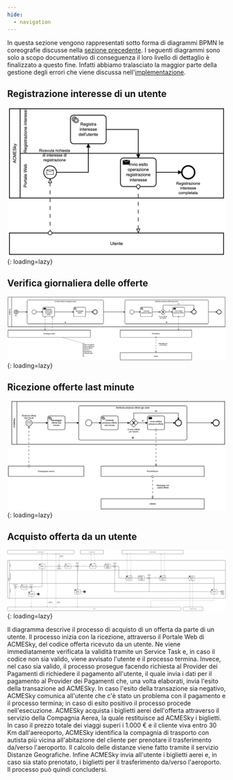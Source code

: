 ```yaml
---
hide:
  - navigation
---
```


In questa sezione vengono rappresentati sotto forma di diagrammi BPMN le coreografie discusse nella [sezione precedente](coreografie.md). I seguenti diagrammi sono solo a scopo documentativo di conseguenza il loro livello di dettaglio è finalizzato a questo fine. Infatti abbiamo tralasciato la maggior parte della gestione degli errori che viene discussa nell'[implementazione](implementazione.md).

## Registrazione interesse di un utente
![!BPMN processo registrazione utente](assets/bpmn/RegistrazioneInteresseUtente.png){: loading=lazy}

## Verifica giornaliera delle offerte
![!BPMN processo verifica giornaliera delle offerte](assets/bpmn/VerificaGiornaliera.png){: loading=lazy}

## Ricezione offerte last minute
![!BPMN processo ricezione offerte last minute](assets/bpmn/NotificaVoliLastMinute.png){: loading=lazy}

## Acquisto offerta da un utente
![!Diagramma BPMN che descrive l'acquisto di un'offerta](assets/bpmn/AcquistoOfferta.png){: loading=lazy}

Il diagramma descrive il processo di acquisto di un offerta da parte di un utente. Il processo inizia con la ricezione, attraverso il Portale Web di ACMESky, del codice offerta ricevuto da un utente. Ne viene immediatamente verificata la validità tramite un Service Task e, in caso il codice non sia valido, viene avvisato l'utente e il processo termina. Invece, nel caso sia valido, il processo prosegue facendo richiesta al Provider dei Pagamenti di richiedere il pagamento all'utente, il quale invia i dati per il pagamento al Provider dei Pagamenti che, una volta elaborati, invia l'esito della transazione ad ACMESky. In caso l'esito della transazione sia negativo, ACMESky comunica all'utente che c'è stato un problema con il pagamento e il processo termina; in caso di esito positivo il processo procede nell'esecuzione. ACMESky acquista i biglietti aerei dell'offerta attraverso il servizio della Compagnia Aerea, la quale restituisce ad ACMESky i biglietti. In caso il prezzo totale  dei viaggi superi i 1.000 € e il cliente viva entro 30 Km dall'aereoporto, ACMESky identifica la compagnia di trasporto con autista più vicina all'abitazione del cliente per prenotare il trasferimento da/verso l'aeroporto. Il calcolo delle distanze viene fatto tramite il servizio Distanze Geografiche. Infine ACMESky invia all'utente i biglietti aerei e, in caso sia stato prenotato, i biglietti per il trasferimento da/verso l'aeroporto. Il processo può quindi concludersi. 

